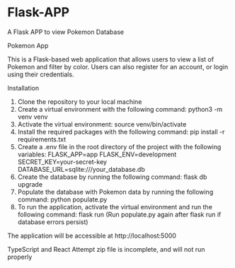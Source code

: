 # Flask-APP
A Flask APP to view Pokemon Database

Pokemon App

This is a Flask-based web application that allows users to view a list of Pokemon and filter by color. Users can also register for an account, or login using their credentials.

Installation

1) Clone the repository to your local machine
2) Create a virtual environment with the following command:  python3 -m venv venv
3) Activate the virtual environment: source venv/bin/activate
4) Install the required packages with the following command: pip install -r requirements.txt
5) Create a .env file in the root directory of the project with the following variables: 
FLASK_APP=app
FLASK_ENV=development
SECRET_KEY=your-secret-key
DATABASE_URL=sqlite:///your_database.db
6) Create the database by running the following command: flask db upgrade
7) Populate the database with Pokemon data by running the following command: python populate.py
8) To run the application, activate the virtual environment and run the following command: flask run
(Run populate.py again after flask run if database errors persist)


The application will be accessible at http://localhost:5000


TypeScript and React Attempt zip file is incomplete, and will not run properly
